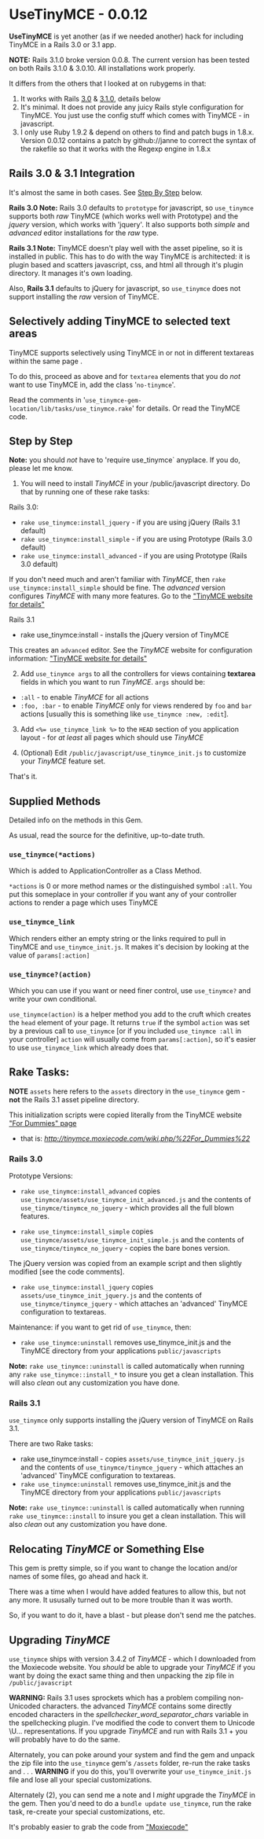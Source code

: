 UseTinyMCE - 0.0.12
==========

**UseTinyMCE** is yet another (as if we needed another) hack for including
TinyMCE in a Rails 3.0 or 3.1 app.

**NOTE:** Rails 3.1.0 broke version 0.0.8. The current version has been tested
on both Rails 3.1.0 & 3.0.10. All installations work properly.

It differs from the others that I looked at on rubygems in that:

1. It works with Rails [3.0](#rails_30_integration) & [3.1.0](#rails_31_integration),
details below
2. It's minimal. It does not provide any juicy Rails style configuration for
TinyMCE. You just use the config stuff which comes with TinyMCE - in javascript.
3. I only use Ruby 1.9.2 & depend on others to find and patch bugs in 1.8.x.
Version 0.0.12 contains a patch by github://janne to correct the syntax of the rakefile
so that it works with the Regexp engine in 1.8.x

## Rails 3.0 & 3.1 Integration

It's almost the same in both cases. See [Step By Step](#step_by_step) below.

**Rails 3.0 Note:** Rails 3.0 defaults to `prototype` for javascript, so `use_tinymce`
supports both *raw* TinyMCE (which works well with Prototype) and the *jquery* version,
which works with 'jquery'. It also supports both *simple* and *advanced* editor
installations for the *raw* type.

**Rails 3.1 Note:** TinyMCE doesn't play well with the asset pipeline, so it is installed
in public. This has to do with the way TinyMCE is architected: it is plugin based
and scatters javascript, css, and html all through it's plugin directory. It manages it's
own loading.

Also, **Rails 3.1** defaults to jQuery for javascript, so `use_tinymce` does not support
installing the *raw* version of TinyMCE.

## Selectively adding TinyMCE to selected text areas

TinyMCE supports selectively using TinyMCE in or not in different textareas within
the same page .

To do this, proceed as above and for `textarea` elements that you do *not* want to
use TinyMCE in, add the class '`no-tinymce`'.

Read the comments in '`use_tinymce-gem-location/lib/tasks/use_tinymce.rake`' for details.
Or read the TinyMCE code.

## Step by Step

**Note:** you should *not* have to 'require use_tinymce` anyplace. If you do, please let me know.

1. You will need to install *TinyMCE* in your /public/javascript directory.
Do that by running one of these rake tasks:

  Rails 3.0:
  
  * `rake use_tinymce:install_jquery` - if you are using jQuery (Rails 3.1 default)
  * `rake use_tinymce:install_simple` - if you are using Prototype (Rails 3.0 default)
  * `rake use_tinymce:install_advanced` - if you are using Prototype (Rails 3.0 default)
  
  If you don't need much and aren't familiar with *TinyMCE*, then `rake use_tinymce:install_simple`
  should be fine. The *advanced* version configures *TinyMCE* with many more features. Go to
  the ["TinyMCE website for details"](http://tinymce.moxiecode.com/)
  
  Rails 3.1

  * rake use_tinymce:install - installs the jQuery version of TinyMCE
  
  This creates an `advanced` editor. See the *TinyMCE* website for configuration information:
  ["TinyMCE website for details"](http://tinymce.moxiecode.com/)

2. Add `use_tinymce args` to all the controllers for views containing **textarea** fields
in which you want to run *TinyMCE*. `args` should be:

  * `:all` - to enable *TinyMCE* for all actions
  * `:foo, :bar` - to enable *TinyMCE* only for views rendered by `foo` and `bar` actions
  [usually this is something like `use_tinymce :new, :edit`].
  

3. Add `<%= use_tinymce_link %>` to the `HEAD` section of you application layout - for *at least*
all pages which should use *TinyMCE*

4. (Optional) Edit `/public/javascript/use_tinymce_init.js` to customize your *TinyMCE* feature
set.

That's it.

## Supplied Methods

Detailed info on the methods in this Gem.

As usual, read the source for the definitive, up-to-date truth.

### `use_tinymce(*actions)`

Which is added to ApplicationController as a Class Method.

`*actions` is 0 or more method names or the distinguished symbol `:all`. You put
this someplace in your controller if you want any of your controller actions
to render a page which uses TinyMCE

### `use_tinymce_link`

Which renders either an empty string or the links required to pull
in TinyMCE and `use_tinymce_init.js`. It makes it's decision by looking at the
value of `params[:action]`

### `use_tinymce?(action)`
Which you can use if you want or need finer control, use `use_tinymce?`
and write your own conditional.

`use_tinymce(action)` is a helper method you add to the cruft which creates
the `head` element of your page. It returns `true` if the symbol `action` was set
by a previous call to `use_tinymce` [or if you included `use_tinymce :all` in your controller]
`action` will usually come from `params[:action]`, so it's easier to use
`use_tinymce_link` which already does that.

## Rake Tasks:

**NOTE** `assets` here refers to the `assets` directory in the `use_tinymce`
gem - **not** the Rails 3.1 asset pipeline directory.

This initialization scripts were copied literally from the TinyMCE website
["For Dummies" page](http://tinymce.moxiecode.com/wiki.php/%22For_Dummies%22) 
- that is: *http://tinymce.moxiecode.com/wiki.php/%22For_Dummies%22*

### Rails 3.0

Prototype Versions:

* `rake use_tinymce:install_advanced` copies `use_tinymce/assets/use_tinymce_init_advanced.js`
and the contents of `use_tinymce/tinymce_no_jquery` -
which provides all the full blown features.

* `rake use_tinymce:install_simple` copies `use_tinymce/assets/use_tinymce_init_simple.js` 
and the contents of `use_tinymce/tinymce_no_jquery` -
copies the bare bones version.

The jQuery version was copied from an example script and then slightly modified
[see the code comments].

* `rake use_tinymce:install_jquery` copies `assets/use_tinymce_init_jquery.js` 
and the contents of `use_tinymce/tinymce_jquery` -
which attaches an 'advanced' TinyMCE configuration to textareas.

Maintenance: if you want to get rid of `use_tinymce`, then:

* `rake use_tinymce:uninstall` removes use_tinymce_init.js and the TinyMCE
directory from your applications `public/javascripts`

**Note:** `rake use_tinymce::uninstall` is called automatically when running any
`rake use_tinymce::install_*` to insure you get a clean installation. This will also
*clean* out any customization you have done.

### Rails 3.1

`use_tinymce` only supports installing the jQuery version of TinyMCE on Rails 3.1.

There are two Rake tasks:

* rake use_tinymce:install - copies `assets/use_tinymce_init_jquery.js` 
and the contents of `use_tinymce/tinymce_jquery` -
which attaches an 'advanced' TinyMCE configuration to textareas.
* `rake use_tinymce:uninstall` removes use_tinymce_init.js and the TinyMCE
directory from your applications `public/javascripts`

**Note:** `rake use_tinymce::uninstall` is called automatically when running
`rake use_tinymce::install` to insure you get a clean installation. This will also
*clean* out any customization you have done.

## Relocating *TinyMCE* or Something Else

This gem is pretty simple, so if you want to change the location and/or names of some files,
go ahead and hack it.

There was a time when I would have added features to allow this, but not any more. It ususally
turned out to be more trouble than it was worth.

So, if you want to do it, have a blast - but please don't send me the patches.

## Upgrading *TinyMCE*

`use_tinymce` ships with version 3.4.2 of *TinyMCE* - which I downloaded from the Moxiecode
website. You *should* be able to upgrade your *TinyMCE* if you want by doing the exact
same thing and then unpacking the zip file in `/public/javascript`

**WARNING:** Rails 3.1 uses sprockets which has a problem compiling non-Unicoded characters.
the advanced *TinyMCE* contains some directly encoded characters in the *spellchecker_word_separator_chars*
variable in the spellchecking plugin. I've modified the code to convert them to Unicode \U...
representations. If you upgrade *TinyMCE* and run with Rails 3.1 + you will probably have
to do the same.

Alternately, you can poke around your system and find the gem and unpack the zip file
into the `use_tinymce` gem's `/assets` folder, re-run the rake tasks and . . .
**WARNING** if you do this, you'll overwrite your `use_tinymce_init.js` file and lose
all your special customizations.

Alternately (2), you can send me a note and I *might* upgrade the *TinyMCE* in the gem.
Then you'd need to do a `bundle update use_tinymce`, run the rake task, re-create your
special customizations, etc.

It's probably easier to grab the code from ["Moxiecode"](http://tinymce.moxiecode.com/download/download.php)